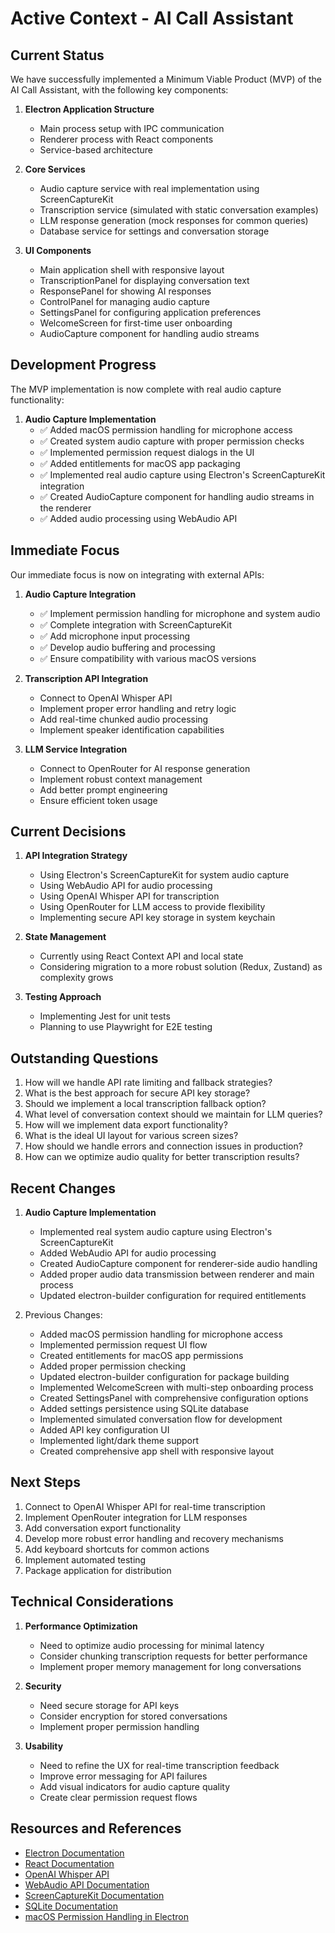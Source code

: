 # Active Context - AI Call Assistant

## Current Status

We have successfully implemented a Minimum Viable Product (MVP) of the AI Call Assistant, with the following key components:

1. **Electron Application Structure**
   - Main process setup with IPC communication
   - Renderer process with React components
   - Service-based architecture

2. **Core Services**
   - Audio capture service with real implementation using ScreenCaptureKit
   - Transcription service (simulated with static conversation examples)
   - LLM response generation (mock responses for common queries)
   - Database service for settings and conversation storage

3. **UI Components**
   - Main application shell with responsive layout
   - TranscriptionPanel for displaying conversation text
   - ResponsePanel for showing AI responses
   - ControlPanel for managing audio capture
   - SettingsPanel for configuring application preferences
   - WelcomeScreen for first-time user onboarding
   - AudioCapture component for handling audio streams

## Development Progress

The MVP implementation is now complete with real audio capture functionality:

1. **Audio Capture Implementation**
   - ✅ Added macOS permission handling for microphone access
   - ✅ Created system audio capture with proper permission checks
   - ✅ Implemented permission request dialogs in the UI
   - ✅ Added entitlements for macOS app packaging
   - ✅ Implemented real audio capture using Electron's ScreenCaptureKit integration
   - ✅ Created AudioCapture component for handling audio streams in the renderer
   - ✅ Added audio processing using WebAudio API

## Immediate Focus

Our immediate focus is now on integrating with external APIs:

1. **Audio Capture Integration**
   - ✅ Implement permission handling for microphone and system audio
   - ✅ Complete integration with ScreenCaptureKit
   - ✅ Add microphone input processing
   - ✅ Develop audio buffering and processing
   - ✅ Ensure compatibility with various macOS versions

2. **Transcription API Integration**
   - Connect to OpenAI Whisper API
   - Implement proper error handling and retry logic
   - Add real-time chunked audio processing
   - Implement speaker identification capabilities

3. **LLM Service Integration**
   - Connect to OpenRouter for AI response generation
   - Implement robust context management
   - Add better prompt engineering
   - Ensure efficient token usage

## Current Decisions

1. **API Integration Strategy**
   - Using Electron's ScreenCaptureKit for system audio capture
   - Using WebAudio API for audio processing
   - Using OpenAI Whisper API for transcription
   - Using OpenRouter for LLM access to provide flexibility
   - Implementing secure API key storage in system keychain

2. **State Management**
   - Currently using React Context API and local state
   - Considering migration to a more robust solution (Redux, Zustand) as complexity grows

3. **Testing Approach**
   - Implementing Jest for unit tests
   - Planning to use Playwright for E2E testing

## Outstanding Questions

1. How will we handle API rate limiting and fallback strategies?
2. What is the best approach for secure API key storage?
3. Should we implement a local transcription fallback option?
4. What level of conversation context should we maintain for LLM queries?
5. How will we implement data export functionality?
6. What is the ideal UI layout for various screen sizes?
7. How should we handle errors and connection issues in production?
8. How can we optimize audio quality for better transcription results?

## Recent Changes

1. **Audio Capture Implementation**
   - Implemented real system audio capture using Electron's ScreenCaptureKit
   - Added WebAudio API for audio processing
   - Created AudioCapture component for renderer-side audio handling
   - Added proper audio data transmission between renderer and main process
   - Updated electron-builder configuration for required entitlements

2. Previous Changes:
   - Added macOS permission handling for microphone access
   - Implemented permission request UI flow
   - Created entitlements for macOS app permissions
   - Added proper permission checking
   - Updated electron-builder configuration for package building
   - Implemented WelcomeScreen with multi-step onboarding process
   - Created SettingsPanel with comprehensive configuration options
   - Added settings persistence using SQLite database
   - Implemented simulated conversation flow for development
   - Added API key configuration UI
   - Implemented light/dark theme support
   - Created comprehensive app shell with responsive layout

## Next Steps

1. Connect to OpenAI Whisper API for real-time transcription
2. Implement OpenRouter integration for LLM responses
3. Add conversation export functionality
4. Develop more robust error handling and recovery mechanisms
5. Add keyboard shortcuts for common actions
6. Implement automated testing
7. Package application for distribution

## Technical Considerations

1. **Performance Optimization**
   - Need to optimize audio processing for minimal latency
   - Consider chunking transcription requests for better performance
   - Implement proper memory management for long conversations

2. **Security**
   - Need secure storage for API keys
   - Consider encryption for stored conversations
   - Implement proper permission handling

3. **Usability**
   - Need to refine the UX for real-time transcription feedback
   - Improve error messaging for API failures
   - Add visual indicators for audio capture quality
   - Create clear permission request flows

## Resources and References

- [Electron Documentation](https://www.electronjs.org/docs/latest/)
- [React Documentation](https://reactjs.org/docs/getting-started.html)
- [OpenAI Whisper API](https://beta.openai.com/docs/api-reference/audio)
- [WebAudio API Documentation](https://developer.mozilla.org/en-US/docs/Web/API/Web_Audio_API)
- [ScreenCaptureKit Documentation](https://developer.apple.com/documentation/screencapturekit)
- [SQLite Documentation](https://www.sqlite.org/docs.html)
- [macOS Permission Handling in Electron](https://www.electronjs.org/docs/latest/tutorial/security)